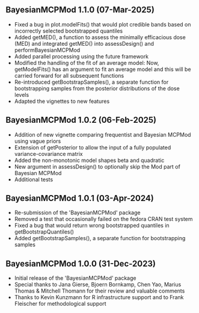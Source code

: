 ## BayesianMCPMod 1.1.0 (07-Mar-2025)

- Fixed a bug in plot.modelFits() that would plot credible bands based on incorrectly selected bootstrapped quantiles
- Added getMED(), a function to assess the minimally efficacious dose (MED) and integrated getMED() into assessDesign() and performBayesianMCPMod
- Added parallel processing using the future framework
- Modified the handling of the fit of an average model: Now, getModelFits() has an argument to fit an average model and this will be carried forward for all subsequent functions
- Re-introduced getBootstrapSamples(), a separate function for bootstrapping samples from the posterior distributions of the dose levels
- Adapted the vignettes to new features

## BayesianMCPMod 1.0.2 (06-Feb-2025)

- Addition of new vignette comparing frequentist and Bayesian MCPMod using vague priors
- Extension of getPosterior to allow the input of a fully populated variance-covariance matrix
- Added the non-monotonic model shapes beta and quadratic
- New argument in assessDesign() to optionally skip the Mod part of Bayesian MCPMod
- Additional tests 

## BayesianMCPMod 1.0.1 (03-Apr-2024)

- Re-submission of the 'BayesianMCPMod' package
- Removed a test that occasionally failed on the fedora CRAN test system
- Fixed a bug that would return wrong bootstrapped quantiles in getBootstrapQuantiles()
- Added getBootstrapSamples(), a separate function for bootstrapping samples

## BayesianMCPMod 1.0.0 (31-Dec-2023)

- Initial release of the 'BayesianMCPMod' package
- Special thanks to Jana Gierse, Bjoern Bornkamp, Chen Yao, Marius Thomas & Mitchell Thomann for their review and valuable comments
- Thanks to Kevin Kunzmann for R infrastructure support and to Frank Fleischer for methodological support
